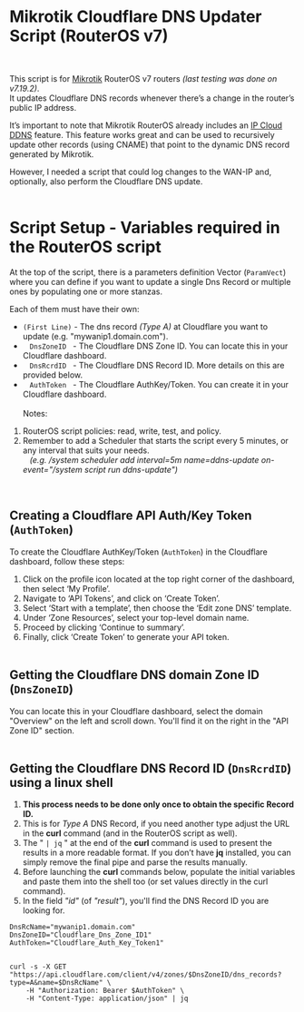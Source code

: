 # Mikrotik Cloudflare DNS Updater Script (RouterOS v7)
<br />

This script is for [Mikrotik](https://mikrotik.com/) RouterOS v7 routers *(last testing was done on v7.19.2)*.<br />
It updates Cloudflare DNS records whenever there’s a change in the router’s public IP address.

It’s important to note that Mikrotik RouterOS already includes an [IP Cloud DDNS](https://help.mikrotik.com/docs/spaces/ROS/pages/97779929/Cloud#Cloud-DDNS) feature.
This feature works great and can be used to recursively update other records (using CNAME) that point to the dynamic DNS record generated by Mikrotik.

However, I needed a script that could log changes to the WAN-IP and, optionally, also perform the Cloudflare DNS update.
<br /><br />

# Script Setup - Variables required in the RouterOS script

At the top of the script, there is a parameters definition Vector (`ParamVect`) where you can define
if you want to update a single Dns Record or multiple ones by populating one or more stanzas.

Each of them must have their own:
* `(First Line)` - The dns record *(Type A)* at Cloudflare you want to update (e.g. "mywanip1.domain.com").
* &nbsp;&nbsp;&nbsp;`DnsZoneID`&nbsp;&nbsp; - The Cloudflare DNS Zone ID. You can locate this in your Cloudflare dashboard.
* &nbsp;&nbsp;&nbsp;`DnsRcrdID`&nbsp;&nbsp; - The Cloudflare DNS Record ID. More details on this are provided below.
* &nbsp;&nbsp;&nbsp;`AuthToken`&nbsp;&nbsp; - The Cloudflare AuthKey/Token. You can create it in your Cloudflare dashboard.
<br /><br />
Notes:<br />
1. RouterOS script policies: read, write, test, and policy.<br />
2. Remember to add a Scheduler that starts the script every 5 minutes, or any interval that suits your needs.
<br />&nbsp;&nbsp;&nbsp;*(e.g. /system scheduler add interval=5m name=ddns-update on-event="/system script run ddns-update")*<br />
<br />

## Creating a Cloudflare API Auth/Key **Token** (`AuthToken`)

To create the Cloudflare AuthKey/Token (`AuthToken`) in the Cloudflare dashboard, follow these steps:

1. Click on the profile icon located at the top right corner of the dashboard, then select ‘My Profile’.
2. Navigate to ‘API Tokens’, and click on ‘Create Token’.
3. Select ‘Start with a template’, then choose the ‘Edit zone DNS’ template.
4. Under ‘Zone Resources’, select your top-level domain name.
5. Proceed by clicking ‘Continue to summary’.
6. Finally, click ‘Create Token’ to generate your API token.
<br /><br />

## Getting the Cloudflare DNS domain Zone ID (`DnsZoneID`)

You can locate this in your Cloudflare dashboard, select the domain "Overview" on the left and scroll down.
You'll find it on the right in the "API Zone ID" section.
<br /><br />

## Getting the Cloudflare DNS Record ID (`DnsRcrdID`) using a linux shell

1. **This process needs to be done only once to obtain the specific Record ID.**
2. This is for *Type A* DNS Record, if you need another type adjust the URL in the **curl** command (and in the RouterOS script as well).
3. The  " `| jq` "  at the end of the **curl** command is used to present the results in a more readable format. If you don’t have **jq** installed, you can simply remove the final pipe and parse the results manually.
4. Before launching the **curl** commands below, populate the initial variables and paste them into the shell too (or set values directly in the curl command).
5. In the field *"id"* (of *"result"*), you'll find the DNS Record ID you are looking for.

```
DnsRcName="mywanip1.domain.com"
DnsZoneID="Cloudflare_Dns_Zone_ID1"
AuthToken="Cloudflare_Auth_Key_Token1"


curl -s -X GET "https://api.cloudflare.com/client/v4/zones/$DnsZoneID/dns_records?type=A&name=$DnsRcName" \
	-H "Authorization: Bearer $AuthToken" \
	-H "Content-Type: application/json" | jq
```
